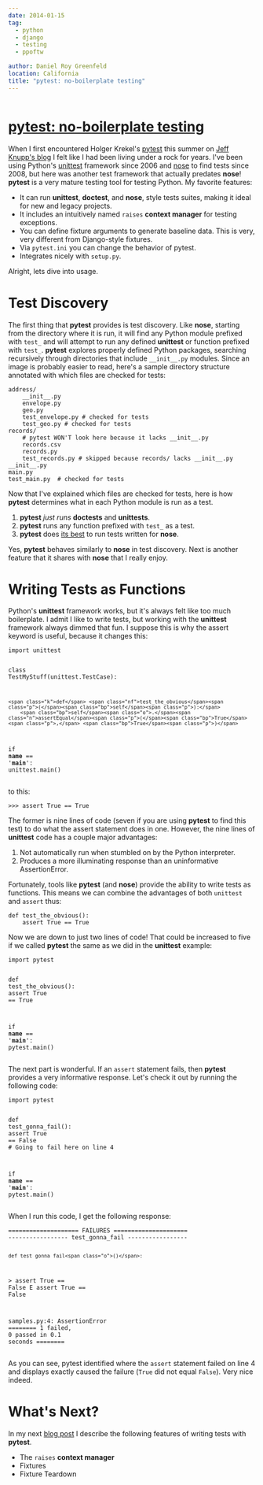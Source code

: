 ```yaml
---
date: 2014-01-15
tag:
  - python
  - django
  - testing
  - ppoftw

author: Daniel Roy Greenfeld
location: California
title: "pytest: no-boilerplate testing"
---
```


<div class="twelve wide column">
  <h1 class="ui block header">
    <div class="content">
      <a href="/pytest-no-boilerplate-testing "
        >pytest: no-boilerplate testing</a
      >
    </div>
  </h1>
  <p>
    When I first encountered Holger Krekel's
    <a href="http://pytest.org/" target="_blank">pytest</a> this summer on
    <a
      href="http://www.jeffknupp.com/blog/2013/08/16/open-sourcing-a-python-project-the-right-way/"
      target="_blank"
      >Jeff Knupp's blog</a
    >
    I felt like I had been living under a rock for years. I've been using
    Python's
    <a href="http://docs.python.org/2/library/unittest " target="_blank"
      >unittest</a
    >
    framework since 2006 and
    <a href="https://pypi.python.org/pypi/nose" target="_blank">nose</a> to find
    tests since 2008, but here was another test framework that actually predates
    <strong>nose</strong>! <strong>pytest</strong> is a very mature testing tool
    for testing Python. My favorite features:
  </p>
  <ul>
    <li>
      It can run <strong>unittest</strong>, <strong>doctest</strong>, and
      <strong>nose</strong>, style tests suites, making it ideal for new and
      legacy projects.
    </li>
    <li>
      It includes an intuitively named <code>raises</code>
      <strong>context manager</strong> for testing exceptions.
    </li>
    <li>
      You can define fixture arguments to generate baseline data. This is very,
      very different from Django-style fixtures.
    </li>
    <li>Via <code>pytest.ini</code> you can change the behavior of pytest.</li>
    <li>Integrates nicely with <code>setup.py</code>.</li>
  </ul>
  <p>Alright, lets dive into usage.</p>
  <h1 id="test-discovery">Test Discovery</h1>
  <p>
    The first thing that <strong>pytest</strong> provides is test discovery.
    Like <strong>nose</strong>, starting from the directory where it is run, it
    will find any Python module prefixed with <code>test_</code> and will
    attempt to run any defined <strong>unittest</strong> or function prefixed
    with <code>test_</code>. <strong>pytest</strong> explores properly defined
    Python packages, searching recursively through directories that include
    <code>__init__.py</code> modules. Since an image is probably easier to read,
    here's a sample directory structure annotated with which files are checked
    for tests:
  </p>
  <div class="codehilite ui secondary segment">
    <pre><span></span><code>address/
    __init__.py
    envelope.py 
    geo.py 
    test_envelope.py <span class="c1"># checked for tests</span>
    test_geo.py <span class="c1"># checked for tests</span>
records/
    <span class="c1"># pytest WON'T look here because it lacks __init__.py</span>
    records.csv
    records.py
    test_records.py <span class="c1"># skipped because records/ lacks __init__.py</span>
__init__.py
main.py
test_main.py  <span class="c1"># checked for tests</span>
</code></pre>
  </div>
  <p>
    Now that I've explained which files are checked for tests, here is how
    <strong>pytest</strong> determines what in each Python module is run as a
    test.
  </p>
  <ol>
    <li>
      <strong>pytest</strong> <em>just runs</em> <strong>doctests</strong> and
      <strong>unittests</strong>.
    </li>
    <li>
      <strong>pytest</strong> runs any function prefixed with
      <code>test_</code> as a test.
    </li>
    <li>
      <strong>pytest</strong> does
      <a
        href="http://pytest.org/latest/nose #unsupported-idioms-known-issues"
        target="_blank"
        >its best</a
      >
      to run tests written for <strong>nose</strong>.
    </li>
  </ol>
  <p>
    Yes, <strong>pytest</strong> behaves similarly to <strong>nose</strong> in
    test discovery. Next is another feature that it shares with
    <strong>nose</strong> that I really enjoy.
  </p>
  <h1 id="writing-tests-as-functions">Writing Tests as Functions</h1>
  <p>
    Python's <strong>unittest</strong> framework works, but it's always felt
    like too much boilerplate. I admit I like to write tests, but working with
    the <strong>unittest</strong> framework always dimmed that fun. I suppose
    this is why the assert keyword is useful, because it changes this:
  </p>
  <div class="codehilite ui secondary segment">
    <pre><span></span><code><span class="kn">import</span> <span class="nn">unittest</span>

<span class="k">class</span> <span class="nc">TestMyStuff</span><span class="p">(</span><span class="n">unittest</span><span class="o">.</span><span class="n">TestCase</span><span class="p">):</span>

    <span class="k">def</span> <span class="nf">test_the_obvious</span><span class="p">(</span><span class="bp">self</span><span class="p">):</span>
        <span class="bp">self</span><span class="o">.</span><span class="n">assertEqual</span><span class="p">(</span><span class="bp">True</span><span class="p">,</span> <span class="bp">True</span><span class="p">)</span>

<span class="k">if</span> <span class="vm">**name**</span> <span class="o">==</span> <span class="s1">'**main**'</span><span class="p">:</span>
<span class="n">unittest</span><span class="o">.</span><span class="n">main</span><span class="p">()</span>
</code></pre>
  </div>

  <p>to this:</p>
  <div class="codehilite ui secondary segment">
    <pre><span></span><code><span class="o">&gt;&gt;&gt;</span> <span class="k">assert</span> <span class="bp">True</span> <span class="o">==</span> <span class="bp">True</span>
</code></pre>
  </div>
  <p>
    The former is nine lines of code (seven if you are using
    <strong>pytest</strong> to find this test) to do what the assert statement
    does in one. However, the nine lines of <strong>unittest</strong> code has a
    couple major advantages:
  </p>
  <ol>
    <li>Not automatically run when stumbled on by the Python interpreter.</li>
    <li>
      Produces a more illuminating response than an uninformative
      AssertionError.
    </li>
  </ol>
  <p>
    Fortunately, tools like <strong>pytest</strong> (and <strong>nose</strong>)
    provide the ability to write tests as functions. This means we can combine
    the advantages of both <code>unittest</code> and <code>assert</code> thus:
  </p>
  <div class="codehilite ui secondary segment">
    <pre><span></span><code><span class="k">def</span> <span class="nf">test_the_obvious</span><span class="p">():</span>
    <span class="k">assert</span> <span class="bp">True</span> <span class="o">==</span> <span class="bp">True</span>
</code></pre>
  </div>
  <p>
    Now we are down to just two lines of code! That could be increased to five
    if we called <strong>pytest</strong> the same as we did in the
    <strong>unittest</strong> example:
  </p>
  <div class="codehilite ui secondary segment">
    <pre><span></span><code><span class="kn">import</span> <span class="nn">pytest</span>

<span class="k">def</span> <span class="nf">test_the_obvious</span><span class="p">():</span>
<span class="k">assert</span> <span class="bp">True</span> <span class="o">==</span> <span class="bp">True</span>

<span class="k">if</span> <span class="vm">**name**</span> <span class="o">==</span> <span class="s1">'**main**'</span><span class="p">:</span>
<span class="n">pytest</span><span class="o">.</span><span class="n">main</span><span class="p">()</span>
</code></pre>
  </div>

  <p>
    The next part is wonderful. If an <code>assert</code> statement fails, then
    <strong>pytest</strong> provides a very informative response. Let's check it
    out by running the following code:
  </p>
  <div class="codehilite ui secondary segment">
    <pre><span></span><code><span class="kn">import</span> <span class="nn">pytest</span>

<span class="k">def</span> <span class="nf">test_gonna_fail</span><span class="p">():</span>
<span class="k">assert</span> <span class="bp">True</span> <span class="o">==</span> <span class="bp">False</span> <span class="c1"># Going to fail here on line 4</span>

<span class="k">if</span> <span class="vm">**name**</span> <span class="o">==</span> <span class="s1">'**main**'</span><span class="p">:</span>
<span class="n">pytest</span><span class="o">.</span><span class="n">main</span><span class="p">()</span>
</code></pre>
  </div>

  <p>When I run this code, I get the following response:</p>
  <div class="codehilite ui secondary segment">
    <pre><span></span><code><span class="o">====================</span> <span class="nv">FAILURES</span> <span class="o">=====================</span>
----------------- test_gonna_fail -----------------

    def test_gonna_fail<span class="o">()</span>:

&gt; assert <span class="nv">True</span> <span class="o">==</span> False
E assert <span class="nv">True</span> <span class="o">==</span> False

samples.py:4: <span class="nv">AssertionError</span>
<span class="o">========</span> <span class="m">1</span> failed, <span class="m">0</span> passed in <span class="m">0</span>.1 <span class="nv">seconds</span> <span class="o">========</span>
</code></pre>
  </div>

  <p>
    As you can see, pytest identified where the <code>assert</code> statement
    failed on line 4 and displays exactly caused the failure (<code>True</code>
    did not equal <code>False</code>). Very nice indeed.
  </p>
  <h1 id="whats-next">What's Next?</h1>
  <p>
    In my next
    <a
      href="https://pydanny.com/pytest-no-boilerplate-testing-2 "
      target="_blank"
      >blog post</a
    >
    I describe the following features of writing tests with
    <strong>pytest</strong>.
  </p>
  <ul>
    <li>The <code>raises</code> <strong>context manager</strong></li>
    <li>Fixtures</li>
    <li>Fixture Teardown</li>
  </ul>
  </div>

